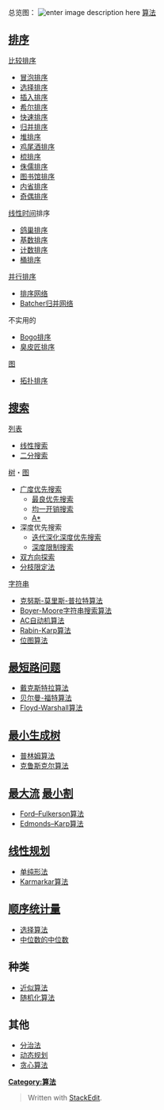总览图：
![enter image description here](https://github.com/HotView/Images/raw/master/TIM%E6%88%AA%E5%9B%BE20190301121502.png)
[算法](https://zh.wikipedia.org/wiki/%E7%AE%97%E6%B3%95 "算法")

## [排序](https://zh.wikipedia.org/wiki/%E6%8E%92%E5%BA%8F%E7%AE%97%E6%B3%95 "排序算法")

[比较排序](https://zh.wikipedia.org/wiki/%E6%AF%94%E8%BE%83%E6%8E%92%E5%BA%8F "比较排序")

-   [冒泡排序](https://zh.wikipedia.org/wiki/%E5%86%92%E6%B3%A1%E6%8E%92%E5%BA%8F "冒泡排序")
-   [选择排序](https://zh.wikipedia.org/wiki/%E9%80%89%E6%8B%A9%E6%8E%92%E5%BA%8F "选择排序")
-   [插入排序](https://zh.wikipedia.org/wiki/%E6%8F%92%E5%85%A5%E6%8E%92%E5%BA%8F "插入排序")
-   [希尔排序](https://zh.wikipedia.org/wiki/%E5%B8%8C%E5%B0%94%E6%8E%92%E5%BA%8F "希尔排序")
-   [快速排序](https://zh.wikipedia.org/wiki/%E5%BF%AB%E9%80%9F%E6%8E%92%E5%BA%8F "快速排序")
-   [归并排序](https://zh.wikipedia.org/wiki/%E5%BD%92%E5%B9%B6%E6%8E%92%E5%BA%8F "归并排序")
-   [堆排序](https://zh.wikipedia.org/wiki/%E5%A0%86%E6%8E%92%E5%BA%8F "堆排序")
-   [鸡尾酒排序](https://zh.wikipedia.org/wiki/%E9%B8%A1%E5%B0%BE%E9%85%92%E6%8E%92%E5%BA%8F "鸡尾酒排序")
-   [梳排序](https://zh.wikipedia.org/wiki/%E6%A2%B3%E6%8E%92%E5%BA%8F "梳排序")
-   [侏儒排序](https://zh.wikipedia.org/wiki/%E4%BE%8F%E5%84%92%E6%8E%92%E5%BA%8F "侏儒排序")
-   [图书馆排序](https://zh.wikipedia.org/wiki/%E5%9B%BE%E4%B9%A6%E9%A6%86%E6%8E%92%E5%BA%8F "图书馆排序")
-   [内省排序](https://zh.wikipedia.org/wiki/%E5%86%85%E7%9C%81%E6%8E%92%E5%BA%8F "内省排序")
-   [奇偶排序](https://zh.wikipedia.org/wiki/%E5%A5%87%E5%81%B6%E6%8E%92%E5%BA%8F "奇偶排序")

[线性时间](https://zh.wikipedia.org/wiki/%E7%B7%9A%E6%80%A7%E6%99%82%E9%96%93 "线性时间")排序

-   [鸽巢排序](https://zh.wikipedia.org/wiki/%E9%B8%BD%E5%B7%A2%E6%8E%92%E5%BA%8F "鸽巢排序")
-   [基数排序](https://zh.wikipedia.org/wiki/%E5%9F%BA%E6%95%B0%E6%8E%92%E5%BA%8F "基数排序")
-   [计数排序](https://zh.wikipedia.org/wiki/%E8%AE%A1%E6%95%B0%E6%8E%92%E5%BA%8F "计数排序")
-   [桶排序](https://zh.wikipedia.org/wiki/%E6%A1%B6%E6%8E%92%E5%BA%8F "桶排序")

[并行排序](https://zh.wikipedia.org/wiki/%E5%B9%B6%E8%A1%8C%E6%8E%92%E5%BA%8F "并行排序")

-   [排序网络](https://zh.wikipedia.org/w/index.php?title=%E6%8E%92%E5%BA%8F%E7%BD%91%E7%BB%9C&action=edit&redlink=1)
-   [Batcher归并网络](https://zh.wikipedia.org/wiki/Batcher%E5%BD%92%E5%B9%B6%E7%BD%91%E7%BB%9C "Batcher归并网络")

不实用的

-   [Bogo排序](https://zh.wikipedia.org/wiki/Bogo%E6%8E%92%E5%BA%8F "Bogo排序")
-   [臭皮匠排序](https://zh.wikipedia.org/wiki/%E8%87%AD%E7%9A%AE%E5%8C%A0%E6%8E%92%E5%BA%8F "臭皮匠排序")

[图](https://zh.wikipedia.org/wiki/%E5%9B%BE_(%E6%95%B0%E6%8D%AE%E7%BB%93%E6%9E%84) "图 (数据结构)")

-   [拓扑排序](https://zh.wikipedia.org/wiki/%E6%8B%93%E6%92%B2%E6%8E%92%E5%BA%8F "拓扑排序")

## [搜索](https://zh.wikipedia.org/wiki/%E6%90%9C%E7%B4%A2_(%E8%AE%A1%E7%AE%97%E6%9C%BA) "搜索 (计算机)")

[列表](https://zh.wikipedia.org/wiki/%E4%B8%B2%E5%88%97_(%E6%8A%BD%E8%B1%A1%E8%B3%87%E6%96%99%E5%9E%8B%E5%88%A5) "串列 (抽象数据类型)")

-   [线性搜索](https://zh.wikipedia.org/wiki/%E7%BA%BF%E6%80%A7%E6%90%9C%E7%B4%A2 "线性搜索")
-   [二分搜索](https://zh.wikipedia.org/wiki/%E4%BA%8C%E5%88%86%E6%90%9C%E7%B4%A2%E7%AE%97%E6%B3%95 "二分搜索算法")

[树](https://zh.wikipedia.org/wiki/%E6%A0%91_(%E6%95%B0%E6%8D%AE%E7%BB%93%E6%9E%84) "树 (数据结构)")・[图](https://zh.wikipedia.org/wiki/%E5%9B%BE_(%E6%95%B0%E6%8D%AE%E7%BB%93%E6%9E%84) "图 (数据结构)")

-   [广度优先搜索](https://zh.wikipedia.org/wiki/%E5%B9%BF%E5%BA%A6%E4%BC%98%E5%85%88%E6%90%9C%E7%B4%A2 "广度优先搜索")
    -   [最良优先搜索](https://zh.wikipedia.org/w/index.php?title=%E6%9C%80%E8%89%AF%E5%84%AA%E5%85%88%E6%90%9C%E7%B4%A2&action=edit&redlink=1)
    -   [均一开销搜索](https://zh.wikipedia.org/wiki/%E6%88%B4%E5%85%8B%E6%96%AF%E7%89%B9%E6%8B%89%E7%AE%97%E6%B3%95 "戴克斯特拉算法")
    -   [A*](https://zh.wikipedia.org/wiki/A* "A*")
-   深度优先搜索
    -   [迭代深化深度优先搜索](https://zh.wikipedia.org/wiki/%E8%BF%AD%E4%BB%A3%E6%B7%B1%E5%8C%96%E6%B7%B1%E5%BA%A6%E4%BC%98%E5%85%88%E6%90%9C%E7%B4%A2 "迭代深化深度优先搜索")
    -   [深度限制搜索](https://zh.wikipedia.org/w/index.php?title=%E6%B7%B1%E5%BA%A6%E9%99%90%E5%88%B6%E6%90%9C%E7%B4%A2&action=edit&redlink=1)
-   [双方向探索](https://zh.wikipedia.org/w/index.php?title=%E5%8F%8C%E6%96%B9%E5%90%91%E6%8E%A2%E7%B4%A2&action=edit&redlink=1)
-   [分枝限定法](https://zh.wikipedia.org/w/index.php?title=%E5%88%86%E6%9E%9D%E9%99%90%E5%AE%9A%E6%B3%95&action=edit&redlink=1)

[字符串](https://zh.wikipedia.org/wiki/%E5%AD%97%E7%AC%A6%E4%B8%B2 "字符串")

-   [克努斯-莫里斯-普拉特算法](https://zh.wikipedia.org/wiki/%E5%85%8B%E5%8A%AA%E6%96%AF-%E8%8E%AB%E9%87%8C%E6%96%AF-%E6%99%AE%E6%8B%89%E7%89%B9%E7%AE%97%E6%B3%95 "克努斯-莫里斯-普拉特算法")
-   [Boyer-Moore字符串搜索算法](https://zh.wikipedia.org/wiki/Boyer-Moore%E5%AD%97%E7%AC%A6%E4%B8%B2%E6%90%9C%E7%B4%A2%E7%AE%97%E6%B3%95 "Boyer-Moore字符串搜索算法")
-   [AC自动机算法](https://zh.wikipedia.org/wiki/AC%E8%87%AA%E5%8A%A8%E6%9C%BA%E7%AE%97%E6%B3%95 "AC自动机算法")
-   [Rabin-Karp算法](https://zh.wikipedia.org/w/index.php?title=Rabin-Karp%E7%AE%97%E6%B3%95&action=edit&redlink=1)
-   [位图算法](https://zh.wikipedia.org/w/index.php?title=%E4%BD%8D%E5%9B%BE%E7%AE%97%E6%B3%95&action=edit&redlink=1)

## [最短路问题](https://zh.wikipedia.org/wiki/%E6%9C%80%E7%9F%AD%E8%B7%AF%E9%97%AE%E9%A2%98 "最短路问题")

-   [戴克斯特拉算法](https://zh.wikipedia.org/wiki/%E6%88%B4%E5%85%8B%E6%96%AF%E7%89%B9%E6%8B%89%E7%AE%97%E6%B3%95 "戴克斯特拉算法")
-   [贝尔曼-福特算法](https://zh.wikipedia.org/wiki/%E8%B4%9D%E5%B0%94%E6%9B%BC-%E7%A6%8F%E7%89%B9%E7%AE%97%E6%B3%95 "贝尔曼-福特算法")
-   [Floyd-Warshall算法](https://zh.wikipedia.org/wiki/Floyd-Warshall%E7%AE%97%E6%B3%95 "Floyd-Warshall算法")

## [最小生成树](https://zh.wikipedia.org/wiki/%E6%9C%80%E5%B0%8F%E7%94%9F%E6%88%90%E6%A0%91 "最小生成树")

-   [普林姆算法](https://zh.wikipedia.org/wiki/%E6%99%AE%E6%9E%97%E5%A7%86%E7%AE%97%E6%B3%95 "普林姆算法")
-   [克鲁斯克尔算法](https://zh.wikipedia.org/wiki/%E5%85%8B%E9%B2%81%E6%96%AF%E5%85%8B%E5%B0%94%E6%BC%94%E7%AE%97%E6%B3%95 "克鲁斯克尔算法")

## [最大流](https://zh.wikipedia.org/wiki/%E6%9C%80%E5%A4%A7%E6%B5%81 "最大流")  [最小割](https://zh.wikipedia.org/w/index.php?title=%E6%9C%80%E5%B0%8F%E5%89%B2&action=edit&redlink=1)

-   [Ford–Fulkerson算法](https://zh.wikipedia.org/wiki/Ford%E2%80%93Fulkerson%E7%AE%97%E6%B3%95 "Ford–Fulkerson算法")
-   [Edmonds–Karp算法](https://zh.wikipedia.org/wiki/Edmonds%E2%80%93Karp%E7%AE%97%E6%B3%95 "Edmonds–Karp算法")

## [线性规划](https://zh.wikipedia.org/wiki/%E7%BA%BF%E6%80%A7%E8%A7%84%E5%88%92 "线性规划")

-   [单纯形法](https://zh.wikipedia.org/wiki/%E5%8D%95%E7%BA%AF%E5%BD%A2%E6%B3%95 "单纯形法")
-   [Karmarkar算法](https://zh.wikipedia.org/w/index.php?title=Karmarkar%E7%AE%97%E6%B3%95&action=edit&redlink=1)

## [顺序统计量](https://zh.wikipedia.org/wiki/%E9%A1%BA%E5%BA%8F%E7%BB%9F%E8%AE%A1%E9%87%8F "顺序统计量")

-   [选择算法](https://zh.wikipedia.org/wiki/%E9%80%89%E6%8B%A9%E7%AE%97%E6%B3%95 "选择算法")
-   [中位数的中位数](https://zh.wikipedia.org/w/index.php?title=%E4%B8%AD%E4%BD%8D%E6%95%B0%E7%9A%84%E4%B8%AD%E4%BD%8D%E6%95%B0&action=edit&redlink=1)

## 种类

-   [近似算法](https://zh.wikipedia.org/wiki/%E8%BF%91%E4%BC%BC%E7%AE%97%E6%B3%95 "近似算法")
-   [随机化算法](https://zh.wikipedia.org/wiki/%E9%9A%8F%E6%9C%BA%E5%8C%96%E7%AE%97%E6%B3%95 "随机化算法")

## 其他

-   [分治法](https://zh.wikipedia.org/wiki/%E5%88%86%E6%B2%BB%E6%B3%95 "分治法")
-   [动态规划](https://zh.wikipedia.org/wiki/%E5%8A%A8%E6%80%81%E8%A7%84%E5%88%92 "动态规划")
-   [贪心算法](https://zh.wikipedia.org/wiki/%E8%B4%AA%E5%BF%83%E7%AE%97%E6%B3%95 "贪心算法")

**[Category:算法](https://zh.wikipedia.org/wiki/Category:%E7%AE%97%E6%B3%95 "Category:算法")**


> Written with [StackEdit](https://stackedit.io/).
<!--stackedit_data:
eyJoaXN0b3J5IjpbLTQzMzQ1MDg0OF19
-->